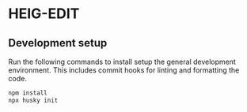 # HEIG-EDIT

## Development setup

Run the following commands to install setup the general development environment. This includes commit hooks for linting and formatting the code.

```bash
npm install
npx husky init
```
